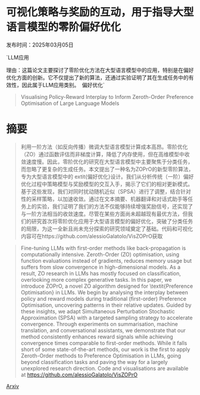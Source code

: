 # 可视化策略与奖励的互动，用于指导大型语言模型的零阶偏好优化

发布时间：2025年03月05日

`LLM应用

理由：这篇论文主要探讨了零阶优化方法在大型语言模型中的应用，特别是在偏好优化方面的创新。它不仅提出了新的算法，还通过实验证明了其在生成任务中的有效性，因此属于LLM应用类别。` `偏好优化`

> Visualising Policy-Reward Interplay to Inform Zeroth-Order Preference Optimisation of Large Language Models

# 摘要

> 利用一阶方法（如反向传播）微调大型语言模型计算成本高昂。零阶优化（ZO）通过函数评估而非梯度计算，降低了内存使用，但在高维模型中收敛速度慢。因此，零阶优化的研究在大型语言模型中主要聚焦于分类任务，而忽略了更复杂的生成任务。本文提出了一种名为ZOPrO的新型零阶算法，专为大型语言模型中的	extit{偏好优化}设计。我们从分析传统（一阶）偏好优化过程中策略模型与奖励模型的交互入手，揭示了它们的相对更新模式。基于这些发现，我们对同时扰动随机近似（SPSA）进行了调整，结合针对性的采样策略，以加速收敛。通过在文本摘要、机器翻译和对话式助手等任务上的实验，我们证明了我们的方法不仅能够持续增强奖励信号，还实现了与一阶方法相当的收敛速度。尽管在某些方面尚未超越现有最优方法，但我们的研究首次将零阶优化应用于大型语言模型的偏好优化，突破了分类任务的局限，为这一全新且尚未充分探索的研究领域奠定了基础。代码和可视化内容可在https://github.com/alessioGalatolo/VisZOPrO获取

> Fine-tuning LLMs with first-order methods like back-propagation is computationally intensive. Zeroth-Order (ZO) optimisation, using function evaluations instead of gradients, reduces memory usage but suffers from slow convergence in high-dimensional models. As a result, ZO research in LLMs has mostly focused on classification, overlooking more complex generative tasks. In this paper, we introduce ZOPrO, a novel ZO algorithm designed for \textit{Preference Optimisation} in LLMs. We begin by analysing the interplay between policy and reward models during traditional (first-order) Preference Optimisation, uncovering patterns in their relative updates. Guided by these insights, we adapt Simultaneous Perturbation Stochastic Approximation (SPSA) with a targeted sampling strategy to accelerate convergence. Through experiments on summarisation, machine translation, and conversational assistants, we demonstrate that our method consistently enhances reward signals while achieving convergence times comparable to first-order methods. While it falls short of some state-of-the-art methods, our work is the first to apply Zeroth-Order methods to Preference Optimisation in LLMs, going beyond classification tasks and paving the way for a largely unexplored research direction. Code and visualisations are available at https://github.com/alessioGalatolo/VisZOPrO

[Arxiv](https://arxiv.org/abs/2503.03460)